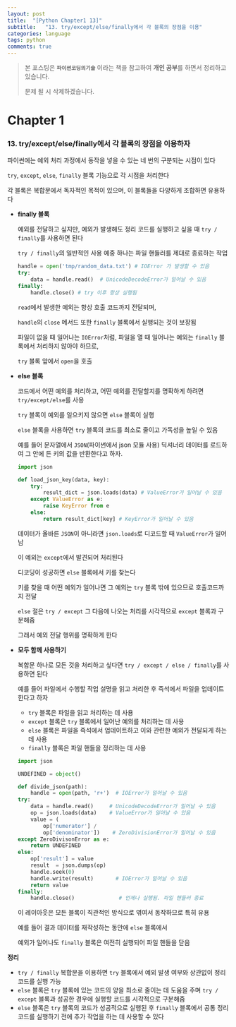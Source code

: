 ```yaml
---
layout: post
title:  "[Python Chapter1 13]"
subtitle:   "13. try/except/else/finally에서 각 블록의 장점을 이용"
categories: language
tags: python
comments: true
---
```

> 본 포스팅은 **`파이썬코딩의기술`** 이라는 책을 참고하여 **개인 공부**를 하면서 정리하고 있습니다.
>
> 문제 될 시 삭제하겠습니다.

# Chapter 1
### 13. try/except/else/finally에서 각 블록의 장점을 이용하자

파이썬에는 예외 처리 과정에서 동작을 넣을 수 있는 네 번의 구분되는 시점이 있다

`try`, `except`, `else`, `finally` 블록 기능으로 각 시점을 처리한다

각 블록은 복합문에서 독자적인 목적이 있으며, 이 블록들을 다양하게 조합하면 유용하다

- **finally 블록**

	예외를 전달하고 싶지만, 예외가 발생해도 정리 코드를 실행하고 싶을 때 `try / finally`를 사용하면 된다

	`try / finally`의 일반적인 사용 예중 하나는 파일 핸들러를 제대로 종료하는 작업

	```python
	handle = open('tmp/random_data.txt') # IOError 가 발생할 수 있음
	try:
    	data = handle.read()  # UnicodeDecodeError가 일어날 수 있음
	finally:
    	handle.close() # try 이후 항상 실행됨
	```
	`read`에서 발생한 예외는 항상 호출 코드까지 전달되며,

	`handle`의 `close` 메서드 또한 `finally` 블록에서 실행되는 것이 보장됨

	파일이 없을 때 일어나는 `IOError`처럼, 파일을 열 때 일어나는 예외는 `finally` 블록에서 처리하지 않아야 하므로,

	`try` 블록 앞에서 `open`을 호출

- **else 블록**

	코드에서 어떤 예외를 처리하고, 어떤 예외를 전달할지를 명확하게 하려면 `try/except/else`를 사용

	`try` 블록이 예외를 일으키지 않으면 `else` 블록이 실행

	`else` 블록을 사용하면 `try` 블록의 코드를 최소로 줄이고 가독성을 높일 수 있음

	예를 들어 문자열에서 `JSON`(파이썬에서 json 모듈 사용) 딕셔너리 데이터를 로드하여 그 안에 든 키의 값을 반환한다고 	하자.

	```python
	import json

	def load_json_key(data, key):
   		try:
       		result_dict = json.loads(data) # ValueError가 일어날 수 있음
    	except ValueError as e:
       		raise KeyError from e
    	else:
      	 	return result_dict[key] # KeyError가 일어날 수 있음
	```
	데이터가 올바른 `JSON`이 아니라면 `json.loads`로 디코드할 때 `ValueError`가 일어남

	이 예외는 `except`에서 발견되어 처리된다

	디코딩이 성공하면 `else` 블록에서 키를 찾는다

	키를 찾을 때 어떤 예외가 일어나면 그 예외는 `try` 블록 밖에 있으므로 호출코드까지 전달

	`else` 절은 `try / except` 그 다음에 나오는 처리를 시각적으로 `except` 블록과 구분해줌

	그래서 예외 전달 행위를 명확하게 한다

- **모두 함께 사용하기**

	복합문 하나로 모든 것을 처리하고 싶다면 `try / except / else / finally`를 사용하면 된다

	예를 들어 파일에서 수행할 작업 설명을 읽고 처리한 후 즉석에서 파일을 업데이트한다고 하자

	- `try` 블록은 파일을 읽고 처리하는 데 사용
	- `except` 블록은 `try` 블록에서 일어난 예외를 처리하는 데 사용
	- `else` 블록은 파일을 즉석에서 업데이트하고 이와 관련한 예외가 전달되게 하는 데 사용
	- `finally` 블록은 파일 핸들을 정리하는 데 사용

	```python
	import json

	UNDEFINED = object()

	def divide_json(path):
   		handle = open(path, 'r+')  # IOError가 일어날 수 있음
    try:
        data = handle.read()     # UnicodeDecodeError가 일어날 수 있음
        op = json.loads(data)    # ValueError가 일어날 수 있음
        value = (
            op['numerator'] /
            op['denominator'])    # ZeroDivisionError가 일어날 수 있음
    except ZeroDivisonError as e:
        return UNDEFINED
    else:
        op['result'] = value
        result  = json.dumps(op)
        handle.seek(0)
        handle.write(result)       # IOError가 일어날 수 있음
        return value
    finally:
        handle.close()              # 언제나 실행됨. 파일 핸들러 종료
	```
	이 레이아웃은 모든 블록이 직관적인 방식으로 엮여서 동작하므로 특히 유용

	예를 들어 결과 데이터를 재작성하는 동안에 `else` 블록에서

	예외가 일어나도 `finally` 블록은 여전히 실행되어 파일 핸들을 닫음

**정리**

- `try / finally` 복합문을 이용하면 `try` 블록에서 예외 발생 여부와 상관없이 정리코드를 실행 가능
- `else` 블록은 `try` 블록에 있는 코드의 양을 최소로 줄이는 데 도움을 주며 `try / except` 블록과 성공한 경우에 실행할 코드를 시각적으로 구분해줌
- `else` 블록은 `try` 블록의 코드가 성공적으로 실행된 후 `finally` 블록에서 공통 정리코드를 실행하기 전에 추가 작업을 하는 데 사용할 수 있다
